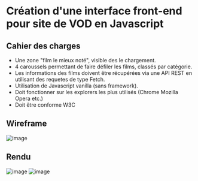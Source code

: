 # Création d'une interface front-end pour site de VOD en Javascript

## Cahier des charges
  - Une zone "film le mieux noté", visible des le chargement.
  - 4 caroussels permettant de faire défiler les films, classés par catégorie.
  - Les informations des films doivent être récupérées via une API REST en utilisant des requetes de type Fetch.
  - Utilisation de Javascript vanilla (sans framework).
  - Doit fonctionner sur les explorers les plus utilisés (Chrome Mozilla Opera etc.)
  - Doit être conforme W3C 

## Wireframe
![image](https://github.com/Mylaana/Projet6-DA-Python-Developpez-une-interface-utilisateur-Javascript/assets/121251023/0d199275-ab1a-4f73-ba5f-c6acf5429fe1)

## Rendu
![image](https://github.com/Mylaana/Projet6-DA-Python-Developpez-une-interface-utilisateur-Javascript/assets/121251023/e7bf3c91-bfa7-4c7b-86ef-f4b6d9cacb4f)
![image](https://github.com/Mylaana/Projet6-DA-Python-Developpez-une-interface-utilisateur-Javascript/assets/121251023/05a46aca-d3f3-4366-9b83-f118721f76a7)
